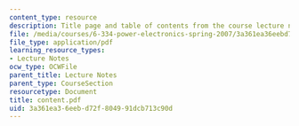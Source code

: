 ```yaml
---
content_type: resource
description: Title page and table of contents from the course lecture notes.
file: /media/courses/6-334-power-electronics-spring-2007/3a361ea36eebd72f804991dcb713c90d_content.pdf
file_type: application/pdf
learning_resource_types:
- Lecture Notes
ocw_type: OCWFile
parent_title: Lecture Notes
parent_type: CourseSection
resourcetype: Document
title: content.pdf
uid: 3a361ea3-6eeb-d72f-8049-91dcb713c90d
---
```

